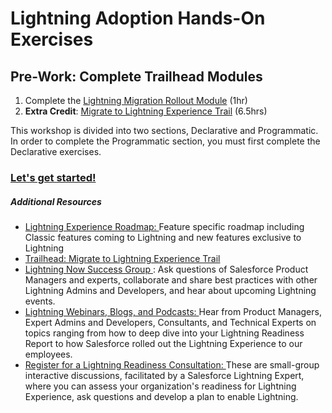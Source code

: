# Lightning Adoption Hands-On Exercises 

## Pre-Work: Complete Trailhead Modules

1. Complete the [Lightning Migration Rollout Module](https://trailhead.salesforce.com/modules/lex_migration_rollout) (1hr)
2. **Extra Credit**: [Migrate to Lightning Experience Trail](https://trailhead.salesforce.com/trail/lex_admin_migration) (6.5hrs) 

This workshop is divided into two sections, Declarative and Programmatic. In order to complete the Programmatic section, you must first complete the Declarative exercises.

### [**Let's get started!**](docs/README.md)

##### Additional Resources

*  [Lightning Experience Roadmap: ](https://help.salesforce.com/articleView?id=lex_roadmap.htm&type=0)Feature specific roadmap including Classic features coming to Lightning and new features exclusive to Lightning
* [Trailhead: Migrate to Lightning Experience Trail ](https://trailhead.salesforce.com/trail/lex_admin_migration)
* [Lightning Now Success Group ](https://success.salesforce.com/_ui/core/chatter/groups/GroupProfilePage?g=0F93A0000009SE1SAM): Ask questions of Salesforce Product Managers and experts, collaborate and share best practices with other Lightning Admins and Developers, and hear about upcoming Lightning events. 
* [Lightning Webinars, Blogs, and Podcasts: ](https://admin.salesforce.com/posts#/lightning-experience)Hear from Product Managers, Expert Admins and Developers, Consultants, and Technical Experts on topics ranging from how to deep dive into your Lightning Readiness Report to how Salesforce rolled out the Lightning Experience to our employees. 
* [Register for a Lightning Readiness Consultation: ](https://attendee.gotowebinar.com/rt/5126219356122666499)These are small-group interactive discussions, facilitated by a Salesforce Lightning Expert, where you can assess your organization's readiness for Lightning Experience, ask questions and develop a plan to enable Lightning. 
